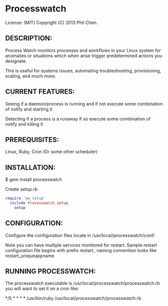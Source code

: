 # Processwatch

License: (MIT) Copyright (C) 2013 Phil Chen.

## DESCRIPTION:

Process Watch monitors processes and workflows in your Linux system for anomalies or situations which when arise trigger predetermined actions you designate.

This is useful for systems issues, automating troubleshooting, provisioning, scaling, and much more.

## CURRENT FEATURES:

  Seeing if a daemon/process is running and if not execute some combination of notify and starting it

  Detecting if a process is a runaway if so execute some combination of notify and killing it

## PREREQUISITES:

  Linux, Ruby, Cron (Or some other scheduler)

## INSTALLATION: 

  $ gem install processwatch

Create setup.rb

```ruby
require 'pw_setup'
  include Processwatch_setup
    setup
```

## CONFIGURATION:

Configure the configuration files locate in /usr/local/processwatch/conf/

Note you can have multiple services monitored for restart.
Sample restart configuration file begins with prefix restart_ naming convention looks like restart_uniqueappname

## RUNNING PROCESSWATCH:

The processwatch executable is /usr/local/processwatch/processwatch.rb you will want to set it on a cron like:

*/5 * * * * /usr/bin/ruby /usr/local/processwatch/processwatch.rb
